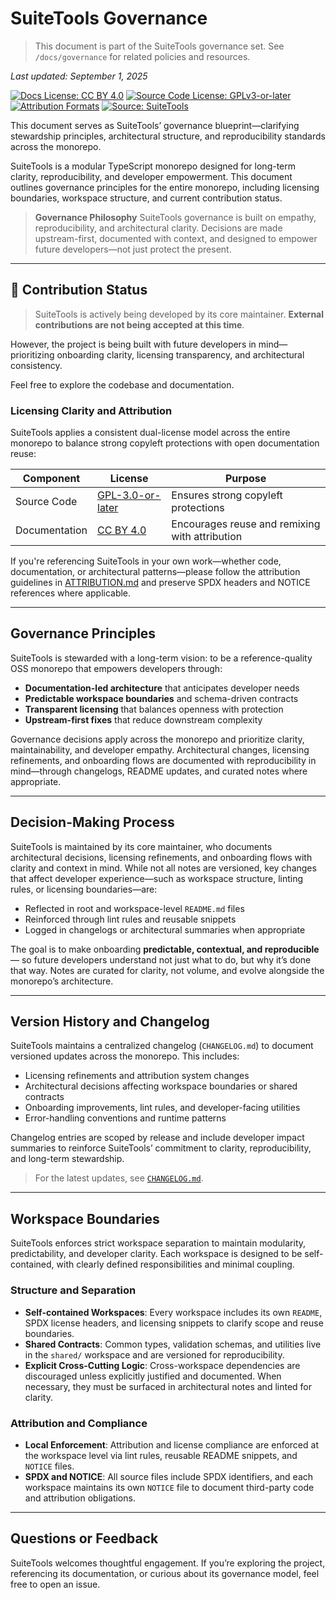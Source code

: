 # SuiteTools Governance

> This document is part of the SuiteTools governance set.
> See `/docs/governance` for related policies and resources.

_Last updated: September 1, 2025_

<!-- License badges: keep in sync with LICENSE, LICENSE-DOCS.md and ATTRIBUTION.md -->
[![Docs License: CC BY 4.0](https://img.shields.io/badge/Docs%20License-CC%20BY%204.0-lightgrey.svg)](LICENSE-DOCS.md) [![Source Code License: GPLv3-or-later](https://img.shields.io/badge/Source%20Code-GPLv3--or--later-yellow.svg)](LICENSE)
[![Attribution Formats](https://img.shields.io/badge/Attribution%20Formats-Markdown%20%26%20Plain%20Text-blue)](ATTRIBUTION.md) [![Source: SuiteTools](https://img.shields.io/badge/Source-SuiteTools-green)](https://github.com/mattplant/SuiteTools/)

<!-- TODO: improve flow in this section -->

This document serves as SuiteTools’ governance blueprint—clarifying stewardship principles, architectural structure, and reproducibility standards across the monorepo.

SuiteTools is a modular TypeScript monorepo designed for long-term clarity, reproducibility, and developer empowerment. This document outlines governance principles for the entire monorepo, including licensing boundaries, workspace structure, and current contribution status.

> **Governance Philosophy**
> SuiteTools governance is built on empathy, reproducibility, and architectural clarity.
> Decisions are made upstream-first, documented with context, and designed to empower future developers—not just protect the present.

---

## 🚫 Contribution Status

> SuiteTools is actively being developed by its core maintainer.
> **External contributions are not being accepted at this time**.

However, the project is being built with future developers in mind—prioritizing onboarding clarity, licensing transparency, and architectural consistency.

Feel free to explore the codebase and documentation.

### Licensing Clarity and Attribution

SuiteTools applies a consistent dual-license model across the entire monorepo to balance strong copyleft protections with open documentation reuse:

| Component      | License                          | Purpose                                        |
|----------------|----------------------------------|------------------------------------------------|
| Source Code    | [GPL-3.0-or-later](LICENSE)   | Ensures strong copyleft protections            |
| Documentation  | [CC BY 4.0](LICENSE-DOCS.md)  | Encourages reuse and remixing with attribution |

If you're referencing SuiteTools in your own work—whether code, documentation, or architectural patterns—please follow the attribution guidelines in [ATTRIBUTION.md](ATTRIBUTION.md) and preserve SPDX headers and NOTICE references where applicable.

---

## Governance Principles

SuiteTools is stewarded with a long-term vision: to be a reference-quality OSS monorepo that empowers developers through:

- **Documentation-led architecture** that anticipates developer needs
- **Predictable workspace boundaries** and schema-driven contracts
- **Transparent licensing** that balances openness with protection
- **Upstream-first fixes** that reduce downstream complexity

Governance decisions apply across the monorepo and prioritize clarity, maintainability, and developer empathy. Architectural changes, licensing refinements, and onboarding flows are documented with reproducibility in mind—through changelogs, README updates, and curated notes where appropriate.

---

## Decision-Making Process

SuiteTools is maintained by its core maintainer, who documents architectural decisions, licensing refinements, and onboarding flows with clarity and context in mind. While not all notes are versioned, key changes that affect developer experience—such as workspace structure, linting rules, or licensing boundaries—are:

- Reflected in root and workspace-level `README.md` files
- Reinforced through lint rules and reusable snippets
- Logged in changelogs or architectural summaries when appropriate

The goal is to make onboarding **predictable, contextual, and reproducible** — so future developers understand not just what to do, but why it’s done that way. Notes are curated for clarity, not volume, and evolve alongside the monorepo’s architecture.

---

## Version History and Changelog

SuiteTools maintains a centralized changelog (`CHANGELOG.md`) to document versioned updates across the monorepo. This includes:

- Licensing refinements and attribution system changes
- Architectural decisions affecting workspace boundaries or shared contracts
- Onboarding improvements, lint rules, and developer-facing utilities
- Error-handling conventions and runtime patterns

Changelog entries are scoped by release and include developer impact summaries to reinforce SuiteTools’ commitment to clarity, reproducibility, and long-term stewardship.

> For the latest updates, see [`CHANGELOG.md`](CHANGELOG.md).

---

## Workspace Boundaries

SuiteTools enforces strict workspace separation to maintain modularity, predictability, and developer clarity. Each workspace is designed to be self-contained, with clearly defined responsibilities and minimal coupling.

### Structure and Separation

- **Self-contained Workspaces**: Every workspace includes its own `README`, SPDX license headers, and licensing snippets to clarify scope and reuse boundaries.
- **Shared Contracts**: Common types, validation schemas, and utilities live in the `shared/` workspace and are versioned for reproducibility.
- **Explicit Cross-Cutting Logic**: Cross-workspace dependencies are discouraged unless explicitly justified and documented. When necessary, they must be surfaced in architectural notes and linted for clarity.

### Attribution and Compliance

- **Local Enforcement**: Attribution and license compliance are enforced at the workspace level via lint rules, reusable README snippets, and `NOTICE` files.
- **SPDX and NOTICE**: All source files include SPDX identifiers, and each workspace maintains its own `NOTICE` file to document third-party code and attribution obligations.

---

## Questions or Feedback

SuiteTools welcomes thoughtful engagement. If you’re exploring the project, referencing its documentation, or curious about its governance model, feel free to open an issue.
